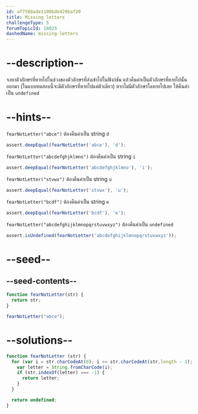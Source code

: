 ```yaml
---
id: af7588ade1100bde429baf20
title: Missing letters
challengeType: 5
forumTopicId: 16023
dashedName: missing-letters
---
```


# --description--

จงหาตัวอักษรที่หายไปในช่วงของตัวอักษรที่ส่งเข้าไปในฟังก์ชัน แล้วคืนค่าเป็นตัวอักษรที่หายไปนั้นออกมา (ในแบบทดสอบนี้จะมีตัวอักษรที่หายไปแค่ตัวเดียว)
หากไม่มีตัวอักษรใดหายไปเลย ให้คืนค่าเป็น `undefined`

# --hints--

`fearNotLetter("abce")` ต้องคืนค่าเป็น string `d`

```js
assert.deepEqual(fearNotLetter('abce'), 'd');
```

`fearNotLetter("abcdefghjklmno")` ต้องคืนค่าเป็น string `i`

```js
assert.deepEqual(fearNotLetter('abcdefghjklmno'), 'i');
```

`fearNotLetter("stvwx")` ต้องคืนค่าเป็น string `u`

```js
assert.deepEqual(fearNotLetter('stvwx'), 'u');
```

`fearNotLetter("bcdf")` ต้องคืนค่าเป็น string `e`

```js
assert.deepEqual(fearNotLetter('bcdf'), 'e');
```

`fearNotLetter("abcdefghijklmnopqrstuvwxyz")` ต้องคืนค่าเป็น `undefined`

```js
assert.isUndefined(fearNotLetter('abcdefghijklmnopqrstuvwxyz'));
```

# --seed--

## --seed-contents--

```js
function fearNotLetter(str) {
  return str;
}

fearNotLetter("abce");
```

# --solutions--

```js
function fearNotLetter (str) {
  for (var i = str.charCodeAt(0); i <= str.charCodeAt(str.length - 1); i++) {
    var letter = String.fromCharCode(i);
    if (str.indexOf(letter) === -1) {
      return letter;
    }
  }

  return undefined;
}
```
